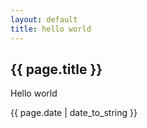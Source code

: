 ```yaml
---
layout: default
title: hello world
---
```

<h2>{{ page.title }}</h2>
<p>Hello world</p>
<p>{{ page.date | date_to_string }}</p>

